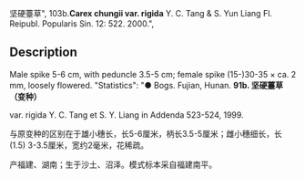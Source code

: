 坚硬薹草",
103b.**Carex chungii var. rigida** Y. C. Tang & S. Yun Liang Fl. Reipubl. Popularis Sin. 12: 522. 2000.",

## Description
Male spike 5-6 cm, with peduncle 3.5-5 cm; female spike (15-)30-35 × ca. 2 mm, loosely flowered.
  "Statistics": "● Bogs. Fujian, Hunan.
**91b. 坚硬薹草（变种）**

var. rigida Y. C. Tang et S. Y. Liang in Addenda 523-524, 1999.

与原变种的区别在于雄小穗长，长5-6厘米，柄长3.5-5厘米；雌小穗细长，长 (1.5) 3-3.5厘米，宽约2毫米，花稀疏。

产福建、湖南；生于沙土、沼泽。模式标本采自福建南平。
